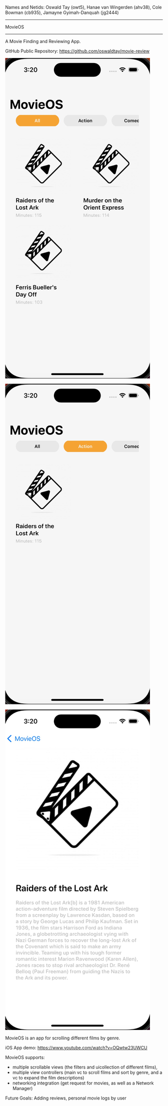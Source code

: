 Names and Netids: Oswald Tay (owt5), Hanae van Wingerden (ahv38),
Cole Bowman (cb935), Jamayne Gyimah-Danquah (jg2444)

---

MovieOS

---

A Movie Finding and Reviewing App.

GitHub Public Repository: https://github.com/oswaldtay/movie-review

!["initial page"](<initial page.jpeg>)

!["filtering mechanism"](filtering.jpeg)

!["description page"](<description page.jpeg>)

MovieOS is an app for scrolling different films by genre.

iOS App demo: https://www.youtube.com/watch?v=OQwtw23UWCU

MovieOS supports:

- multiple scrollable views (the filters and uicollection of different films),
- multiple view controllers (main vc to scroll films and sort by genre, and a vc to expand the film descriptions)
- networking integration (get request for movies, as well as a Network Manager)

Future Goals:
Adding reviews, personal movie logs by user
